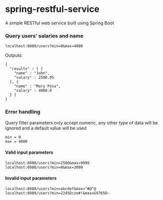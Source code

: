 # spring-restful-service
A simple RESTful web service built using Spring Boot


### Query users' salaries and name
```
localhost:8080/users?min=0&max=4000
```
Outputs:
```
{
  "results" : [ {
    "name" : "John",
    "salary" : 2500.05
  }, {
    "name" : "Mary Posa",
    "salary" : 4000.0
  } ]
}
```

### Error handling
Query filter parameters only accept numeric, any other type of data will be ignored and a default value will be used
```
min = 0
max = 4000
```
#### Valid input parameters
```
localhost:8080/users?min=2500&max=9999
localhost:8080/users?min=0&max=3000
```
#### Invalid input parameters
```
localhost:8080/users?min=abcdef&max=^#@^@
localhost:8080/users?min=2245Dcze#!&max=G9765D~
```
